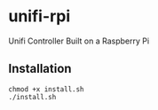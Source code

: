 # unifi-rpi
Unifi Controller Built on a Raspberry Pi

## Installation
```
chmod +x install.sh
./install.sh
```
